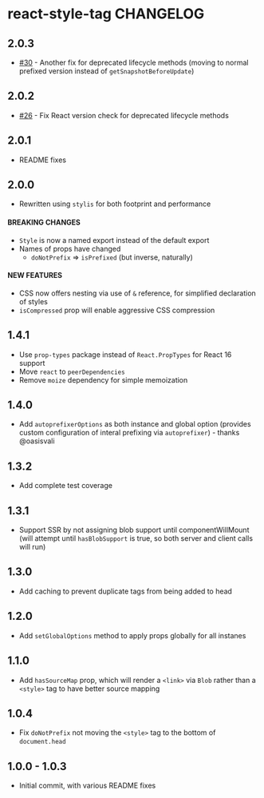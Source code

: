 # react-style-tag CHANGELOG

## 2.0.3

- [#30](https://github.com/planttheidea/react-style-tag/issues/30) - Another fix for deprecated lifecycle methods (moving to normal prefixed version instead of `getSnapshotBeforeUpdate`)

## 2.0.2

- [#26](https://github.com/planttheidea/react-style-tag/pull/26) - Fix React version check for deprecated lifecycle methods

## 2.0.1

- README fixes

## 2.0.0

- Rewritten using `stylis` for both footprint and performance

#### BREAKING CHANGES

- `Style` is now a named export instead of the default export
- Names of props have changed
  - `doNotPrefix` => `isPrefixed` (but inverse, naturally)

#### NEW FEATURES

- CSS now offers nesting via use of `&` reference, for simplified declaration of styles
- `isCompressed` prop will enable aggressive CSS compression

## 1.4.1

- Use `prop-types` package instead of `React.PropTypes` for React 16 support
- Move `react` to `peerDependencies`
- Remove `moize` dependency for simple memoization

## 1.4.0

- Add `autoprefixerOptions` as both instance and global option (provides custom configuration of interal prefixing via `autoprefixer`) - thanks @oasisvali

## 1.3.2

- Add complete test coverage

## 1.3.1

- Support SSR by not assigning blob support until componentWillMount (will attempt until `hasBlobSupport` is true, so both server and client calls will run)

## 1.3.0

- Add caching to prevent duplicate tags from being added to head

## 1.2.0

- Add `setGlobalOptions` method to apply props globally for all instanes

## 1.1.0

- Add `hasSourceMap` prop, which will render a `<link>` via `Blob` rather than a `<style>` tag to have better source mapping

## 1.0.4

- Fix `doNotPrefix` not moving the `<style>` tag to the bottom of `document.head`

## 1.0.0 - 1.0.3

- Initial commit, with various README fixes
